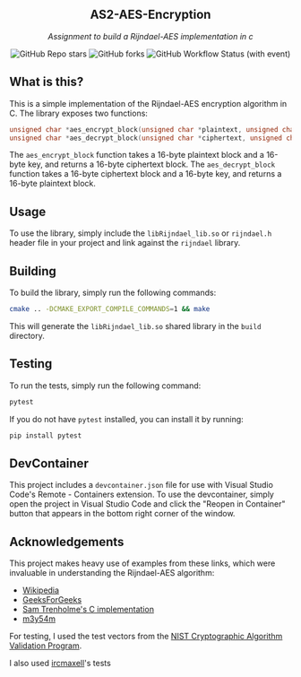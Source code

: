 <div align="center">

## AS2-AES-Encryption

_Assignment to build a Rijndael-AES implementation in c_

</div>

<div align="center">

![GitHub Repo stars](https://img.shields.io/github/stars/1Solon/AS2-AES-Encryption?style=for-the-badge)
![GitHub forks](https://img.shields.io/github/forks/1Solon/AS2-AES-Encryption?style=for-the-badge)
![GitHub Workflow Status (with event)](https://img.shields.io/github/actions/workflow/status/1Solon/AS2-AES-Encryption/release.yaml?style=for-the-badge&label=Scheduled%20Release)

</div>

## What is this?
This is a simple implementation of the Rijndael-AES encryption algorithm in C. The library exposes two functions:
```c
unsigned char *aes_encrypt_block(unsigned char *plaintext, unsigned char *key);
unsigned char *aes_decrypt_block(unsigned char *ciphertext, unsigned char *key);
```
The `aes_encrypt_block` function takes a 16-byte plaintext block and a 16-byte key, and returns a 16-byte ciphertext block. The `aes_decrypt_block` function takes a 16-byte ciphertext block and a 16-byte key, and returns a 16-byte plaintext block.

## Usage
To use the library, simply include the `libRijndael_lib.so` or `rijndael.h`  header file in your project and link against the `rijndael` library.

## Building
To build the library, simply run the following commands:
```bash
cmake .. -DCMAKE_EXPORT_COMPILE_COMMANDS=1 && make
```
This will generate the `libRijndael_lib.so` shared library in the `build` directory.

## Testing
To run the tests, simply run the following command:
```bash
pytest
```
If you do not have `pytest` installed, you can install it by running:
```bash
pip install pytest
```

## DevContainer
This project includes a `devcontainer.json` file for use with Visual Studio Code's Remote - Containers extension. To use the devcontainer, simply open the project in Visual Studio Code and click the "Reopen in Container" button that appears in the bottom right corner of the window.

## Acknowledgements
This project makes heavy use of examples from these links, which were invaluable in understanding the Rijndael-AES algorithm:

* [Wikipedia](https://en.wikipedia.org/wiki/Advanced_Encryption_Standard)
* [GeeksForGeeks](https://www.geeksforgeeks.org/advanced-encryption-standard-aes/)
* [Sam Trenholme's C implementation](http://www.samiam.org/key-schedule.html)
* [m3y54m](https://github.com/m3y54m/aes-in-c/blob/main/src/main.c)

For testing, I used the test vectors from the [NIST Cryptographic Algorithm Validation Program](https://csrc.nist.gov/projects/cryptographic-algorithm-validation-program/block-ciphers#AES).

I also used [ircmaxell](https://github.com/ircmaxell/quality-checker/blob/master/tmp/gh_18/PHP-PasswordLib-master/test/Data/Vectors/aes-ecb.test-vectors)'s tests

